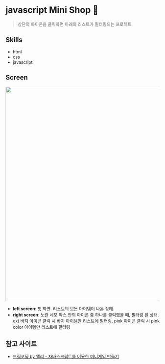 # javascript Mini Shop 👗

> 상단의 아이콘을 클릭하면 아래의
> 리스트가 필터링되는 프로젝트

## Skills

- html
- css
- javascript

## Screen

<img src="https://user-images.githubusercontent.com/83004037/117317060-230fe780-aec4-11eb-828a-e3e3f35e65dd.PNG"  width="700">

- **left screen**: 첫 화면. 리스트의 모든 아이템이 나온 상태.
- **right screen**: 노란 네모 박스 안의 아이콘 중 하나를 클릭했을 때, 필터링 된 상태. <br/>
 ex) 바지 아이콘 클릭 시 바지 아이템만 리스트에 필터링, pink 아이콘 클릭 시 pink color 아이템만 리스트에 필터링 

## 참고 사이트

- [드림코딩 by 엘리 - 자바스크립트를 이용한 미니게임 만들기](https://www.youtube.com/watch?v=6oGctyyeZ6E)
